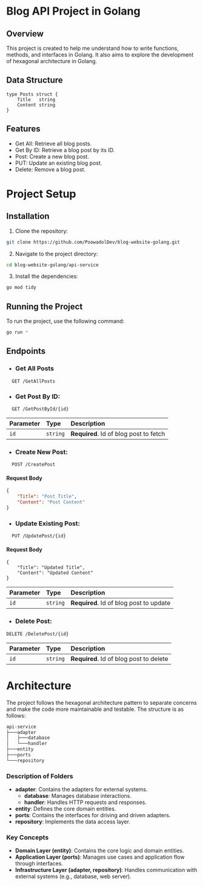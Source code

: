 
# Blog API Project in Golang

## Overview
This project is created to help me understand how to write functions, methods, and interfaces in Golang. It also aims to explore the development of hexagonal architecture in Golang.

## Data Structure
``` golang
type Posts struct {
    Title   string
    Content string
}
```

## Features
-  Get All: Retrieve all blog posts.
- Get By ID: Retrieve a blog post by its ID.
- Post: Create a new blog post.
- PUT: Update an existing blog post.
- Delete: Remove a blog post.

# Project Setup

## Installation

1. Clone the repository:
```bash
git clone https://github.com/PoowadolDev/blog-website-golang.git
```

2. Navigate to the project directory:
```bash
cd blog-website-golang/api-service
```

3. Install the dependencies:
```bash
go mod tidy
```

## Running the Project
To run the project, use the following command:
```bash
go run *
```
## Endpoints

- ### Get All Posts

```
  GET /GetAllPosts
```

- ### Get Post By ID:

```
  GET /GetPostById/{id}
```

| Parameter | Type     | Description                       |
| :-------- | :------- | :-------------------------------- |
| `id`      | `string` | **Required**. Id of blog post to fetch |

- ### Create New Post:
```
  POST /CreatePost
```

#### Request Body
```json
{
    "Title": "Post Title",
    "Content": "Post Content"
}
```

- ### Update Existing Post:

```
  PUT /UpdatePost/{id}
```
#### Request Body
```
{
    "Title": "Updated Title",
    "Content": "Updated Content"
}
```

| Parameter | Type     | Description                       |
| :-------- | :------- | :-------------------------------- |
| `id`      | `string` | **Required**. Id of blog post to update |

- ### Delete Post:
```
DELETE /DeletePost/{id}
```

| Parameter | Type     | Description                       |
| :-------- | :------- | :-------------------------------- |
| `id`      | `string` | **Required**. Id of blog post to delete |

# Architecture

The project follows the hexagonal architecture pattern to separate concerns and make the code more maintainable and testable. The structure is as follows:

```bash
api-service
├───adapter
│   ├───database
│   └───handler
├───entity
├───ports
└───repository
```

### Description of Folders

- **adapter**: Contains the adapters for external systems.
    - **database**: Manages database interactions.
    - **handler**: Handles HTTP requests and responses.
- **entity**: Defines the core domain entities.
- **ports**: Contains the interfaces for driving and driven adapters.
- **repository**: Implements the data access layer.

### Key Concepts
- **Domain Layer (entity)**: Contains the core logic and domain entities.
- **Application Layer (ports)**: Manages use cases and application flow through interfaces.
- **Infrastructure Layer (adapter, repository)**: Handles communication with external systems (e.g., database, web server).
